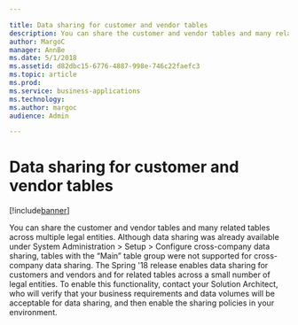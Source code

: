 ```yaml
---

title: Data sharing for customer and vendor tables
description: You can share the customer and vendor tables and many related tables across multiple legal entities.
author: MargoC
manager: AnnBe
ms.date: 5/1/2018
ms.assetid: d82dbc15-6776-4887-998e-746c22faefc3
ms.topic: article
ms.prod: 
ms.service: business-applications
ms.technology: 
ms.author: margoc
audience: Admin

---
```

#  Data sharing for customer and vendor tables




[!include[banner](../../../includes/banner.md)]

You can share the customer and vendor tables and many related tables across
multiple legal entities. Although data sharing was already available under
System Administration \> Setup \> Configure cross-company data sharing, tables
with the “Main” table group were not supported for cross-company data sharing.
The Spring '18 release enables data sharing for customers and vendors and for
related tables across a small number of legal entities. To enable this
functionality, contact your Solution Architect, who will verify that your
business requirements and data volumes will be acceptable for data sharing, and
then enable the sharing policies in your environment.

